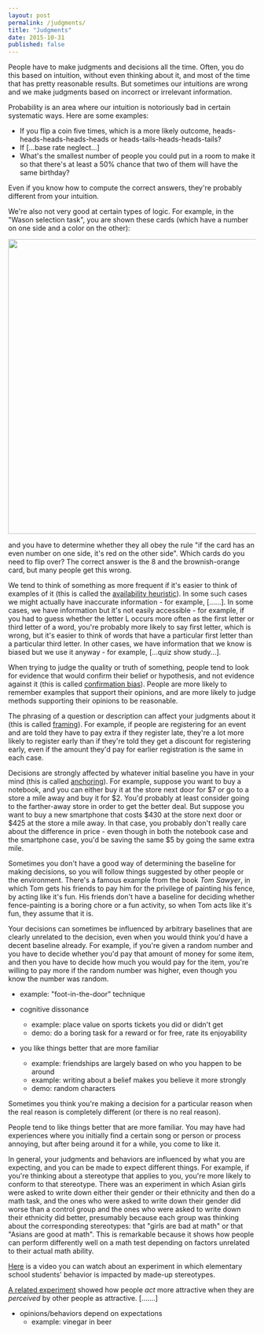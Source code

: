 ```yaml
---
layout: post
permalink: /judgments/
title: "Judgments"
date: 2015-10-31
published: false
---
```


People have to make judgments and decisions all the time.  Often, you do this based on intuition, without even thinking about it, and most of the time that has pretty reasonable results.  But sometimes our intuitions are wrong and we make judgments based on incorrect or irrelevant information.

Probability is an area where our intuition is notoriously bad in certain systematic ways.  Here are some examples:

* If you flip a coin five times, which is a more likely outcome, heads-heads-heads-heads-heads or heads-tails-heads-heads-tails?
* If [...base rate neglect...]
* What's the smallest number of people you could put in a room to make it so that there's at least a 50% chance that two of them will have the same birthday?

Even if you know how to compute the correct answers, they're probably different from your intuition.

We're also not very good at certain types of logic.  For example, in the "Wason selection task", you are shown these cards (which have a number on one side and a color on the other):

<!-- from https://upload.wikimedia.org/wikipedia/commons/1/1e/Wason_selection_task_cards.svg -->
<img src="{{ site.baseurl }}/materials/5-judgments/wason-cards.svg" width="600px">

and you have to determine whether they all obey the rule "if the card has an even number on one side, it's red on the other side".  Which cards do you need to flip over?  The correct answer is the 8 and the brownish-orange card, but many people get this wrong.

We tend to think of something as more frequent if it's easier to think of examples of it (this is called the [availability heuristic](https://en.wikipedia.org/wiki/Availability_heuristic)).  In some such cases we might actually have inaccurate information - for example, [......].  In some cases, we have information but it's not easily accessible - for example, if you had to guess whether the letter L occurs more often as the first letter or third letter of a word, you're probably more likely to say first letter, which is wrong, but it's easier to think of words that have a particular first letter than a particular third letter.  In other cases, we have information that we know is biased but we use it anyway - for example, [...quiz show study...].

When trying to judge the quality or truth of something, people tend to look for evidence that would  confirm their belief or hypothesis, and not evidence against it (this is called [confirmation bias](https://en.wikipedia.org/wiki/Confirmation_bias)).  People are more likely to remember examples that support their opinions, and are more likely to judge methods supporting their opinions to be reasonable.

The phrasing of a question or description can affect your judgments about it (this is called [framing](https://en.wikipedia.org/wiki/Framing_effect_%28psychology%29)).  For example, if people are registering for an event and are told they have to pay extra if they register late, they're a lot more likely to register early than if they're told they get a discount for registering early, even if the amount they'd pay for earlier registration is the same in each case.

Decisions are strongly affected by whatever initial baseline you have in your mind (this is called [anchoring](https://en.wikipedia.org/wiki/Anchoring#Anchoring_and_adjustment_heuristic)).  For example, suppose you want to buy a notebook, and you can either buy it at the store next door for $7 or go to a store a mile away and buy it for $2.  You'd probably at least consider going to the farther-away store in order to get the better deal.  But suppose you want to buy a new smartphone that costs $430 at the store next door or $425 at the store a mile away.  In that case, you probably don't really care about the difference in price - even though in both the notebook case and the smartphone case, you'd be saving the same $5 by going the same extra mile.

<!-- http://web.mit.edu/ariely/www/MIT/Papers/tom.pdf -->
Sometimes you don't have a good way of determining the baseline for making decisions, so you will follow things suggested by other people or the environment.  There's a famous example from the book *Tom Sawyer*, in which Tom gets his friends to pay him for the privilege of painting his fence, by acting like it's fun.  His friends don't have a baseline for deciding whether fence-painting is a boring chore or a fun activity, so when Tom acts like it's fun, they assume that it is.

<!-- http://nel.mit.edu/pdf/20CoherentArbcopy.pdf -->
Your decisions can sometimes be influenced by arbitrary baselines that are clearly unrelated to the decision, even when you would think you'd have a decent baseline already.  For example, if you're given a random number and you have to decide whether you'd pay that amount of money for some item, and then you have to decide how much you would pay for the item, you're willing to pay more if the random number was higher, even though you know the number was random.


  - example: "foot-in-the-door" technique



* cognitive dissonance
  - example: place value on sports tickets you did or didn't get
  - demo: do a boring task for a reward or for free, rate its enjoyability

* you like things better that are more familiar
  - example: friendships are largely based on who you happen to be around
  - example: writing about a belief makes you believe it more strongly
  - demo: random characters

Sometimes you think you're making a decision for a particular reason when the real reason is completely different (or there is no real reason).  

People tend to like things better that are more familiar.  You may have had experiences where you initially find a certain song or person or process annoying, but after being around it for a while, you come to like it.  

<!-- http://pss.sagepub.com/content/10/1/80.abstract -->
In general, your judgments and behaviors are influenced by what you are expecting, and you can be made to expect different things.  For example, if you're thinking about a stereotype that applies to you, you're more likely to conform to that stereotype.  There was an experiment in which Asian girls were asked to write down either their gender or their ethnicity and then do a math task, and the ones who were asked to write down their gender did worse than a control group and the ones who were asked to write down their ethnicity did better, presumably because each group was thinking about the corresponding stereotypes: that "girls are bad at math" or that "Asians are good at math".  This is remarkable because it shows how people can perform differently well on a math test depending on factors unrelated to their actual math ability.

[Here](https://www.youtube.com/watch?v=gRnRIC9JQTQ) is a video you can watch about an experiment in which elementary school students' behavior is impacted by made-up stereotypes.

[A related experiment](http://www.radford.edu/jaspelme/443/spring-2007/Articles/Snyder-Tanke-Bersheid-1977.pdf) showed how people *act* more attractive when they are *perceived* by other people as attractive.  [.......]

* opinions/behaviors depend on expectations
  - example: vinegar in beer




